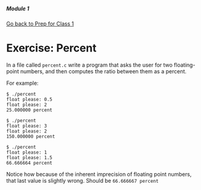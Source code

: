 ##### Module 1

[Go back to Prep for Class 1](../../class1-prep)

# Exercise: Percent

In a file called `percent.c` write a program that asks the user for two floating-point numbers, and then computes the ratio between them as a percent.

For example:

```
$ ./percent 
float please: 0.5
float please: 2
25.000000 percent
```

```
$ ./percent 
float please: 3
float please: 2
150.000000 percent
```

```
$ ./percent 
float please: 1
float please: 1.5
66.666664 percent
```

Notice how because of the inherent imprecision of floating point numbers, that last value is slightly wrong. 
Should be `66.666667 percent`
